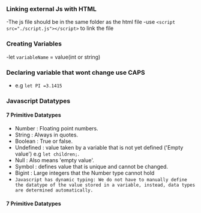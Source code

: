 ### Linking external Js with HTML
-The js file should be in the same folder as the html file
-use `<script src="./script.js"></script>` to link the file
### Creating Variables
-let `variableName` = value(int or string)
### Declaring variable that wont change use CAPS
- e.g `let PI =3.1415`

###  Javascript Datatypes
#### 7 Primitive Datatypes
- Number : Floating point numbers.
- String : Always in quotes.
- Boolean : True or false.
- Undefined : value taken by a variable that is not yet defined ('Empty value') e.g `let children;`.
- Null : Also means 'empty value'.
- Symbol : defines value that is unique and cannot be changed.
- Bigint : Large integers that the Number type cannot hold
- `Javascript has dynamic typing: We do not have to manually define the datatype of the value stored in a variable, instead, data types are determined automatically.`
#### 7 Primitive Datatypes
